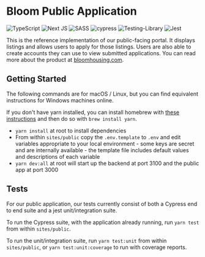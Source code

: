 # Bloom Public Application

![TypeScript](https://img.shields.io/badge/typescript-%23007ACC.svg?style=for-the-badge&logo=typescript&logoColor=white) ![Next JS](https://img.shields.io/badge/Next-black?style=for-the-badge&logo=next.js&logoColor=white) ![SASS](https://img.shields.io/badge/SASS-hotpink.svg?style=for-the-badge&logo=SASS&logoColor=white) ![cypress](https://img.shields.io/badge/-cypress-%23E5E5E5?style=for-the-badge&logo=cypress&logoColor=058a5e) ![Testing-Library](https://img.shields.io/badge/-TestingLibrary-%23E33332?style=for-the-badge&logo=testing-library&logoColor=white) ![Jest](https://img.shields.io/badge/-jest-%23C21325?style=for-the-badge&logo=jest&logoColor=white)

This is the reference implementation of our public-facing portal. It displays listings and allows users to apply for those listings. Users are also able to create accounts they can use to view submitted applications. You can read more about the product at [bloomhousing.com](https://bloomhousing.com/).

## Getting Started

The following commands are for macOS / Linux, but you can find equivalent instructions for Windows machines online.

If you don't have yarn installed, you can install homebrew with [these instructions](https://brew.sh/) and then do so with `brew install yarn`.

- `yarn install` at root to install dependencies
- From within `sites/public` copy the `.env.template` to `.env` and edit variables appropriate to your local environment - some keys are secret and are internally available - the template file includes default values and descriptions of each variable
- `yarn dev:all` at root will start up the backend at port 3100 and the public app at port 3000

## Tests

For our public application, our tests currently consist of both a Cypress end to end suite and a jest unit/integration suite.

To run the Cypress suite, with the application already running, run `yarn test` from within `sites/public`.

To run the unit/integration suite, run `yarn test:unit` from within `sites/public`, or `yarn test:unit:coverage` to run with coverage reports.
